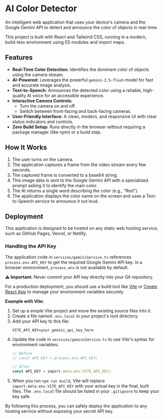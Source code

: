 # AI Color Detector

An intelligent web application that uses your device's camera and the Google Gemini API to detect and announce the color of objects in real-time.

This project is built with React and Tailwind CSS, running in a modern, build-less environment using ES modules and import maps.

## Features

- **Real-Time Color Detection:** Identifies the dominant color of objects using the camera stream.
- **AI-Powered:** Leverages the powerful `gemini-2.5-flash` model for fast and accurate image analysis.
- **Text-to-Speech:** Announces the detected color using a reliable, high-quality AI voice for an accessible experience.
- **Interactive Camera Controls:**
  - Turn the camera on and off.
  - Switch between front-facing and back-facing cameras.
- **User-Friendly Interface:** A clean, modern, and responsive UI with clear status indicators and controls.
- **Zero Build Setup:** Runs directly in the browser without requiring a package manager (like npm) or a build step.

## How It Works

1.  The user turns on the camera.
2.  The application captures a frame from the video stream every few seconds.
3.  The captured frame is converted to a base64 string.
4.  This image data is sent to the Google Gemini API with a specialized prompt asking it to identify the main color.
5.  The AI returns a single word describing the color (e.g., "Red").
6.  The application displays the color name on the screen and uses a Text-to-Speech service to announce it out loud.

## Deployment

This application is designed to be hosted on any static web hosting service, such as GitHub Pages, Vercel, or Netlify.

### Handling the API Key

The application code in `services/geminiService.ts` references `process.env.API_KEY` to get the required Google Gemini API key. In a browser environment, `process.env` is not available by default.

**⚠️ Important:** Never commit your API key directly into your Git repository.

For a production deployment, you should use a build tool like [Vite](https://vitejs.dev/) or [Create React App](https://create-react-app.dev/) to manage your environment variables securely.

**Example with Vite:**

1.  Set up a simple Vite project and move the existing source files into it.
2.  Create a file named `.env.local` in your project's root directory.
3.  Add your API key to this file:
    ```
    VITE_API_KEY=your_gemini_api_key_here
    ```
4.  Update the code in `services/geminiService.ts` to use Vite's syntax for environment variables:
    ```typescript
    // Before
    // const API_KEY = process.env.API_KEY;

    // After
    const API_KEY = import.meta.env.VITE_API_KEY;
    ```
5.  When you run `npm run build`, Vite will replace `import.meta.env.VITE_API_KEY` with your actual key in the final, built files. The `.env.local` file should be listed in your `.gitignore` to keep your key safe.

By following this process, you can safely deploy the application to any hosting service without exposing your secret API key.
